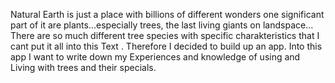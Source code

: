 Natural Earth is just a place with billions of different wonders 
one significant part of it are plants...especially trees, the last living giants on landspace...
There are so much different tree species with specific charakteristics that I cant put it all into this Text .
Therefore I decided to build up an app. 
Into this app I want to write down my Experiences and knowledge
of using and Living with trees and their specials.

